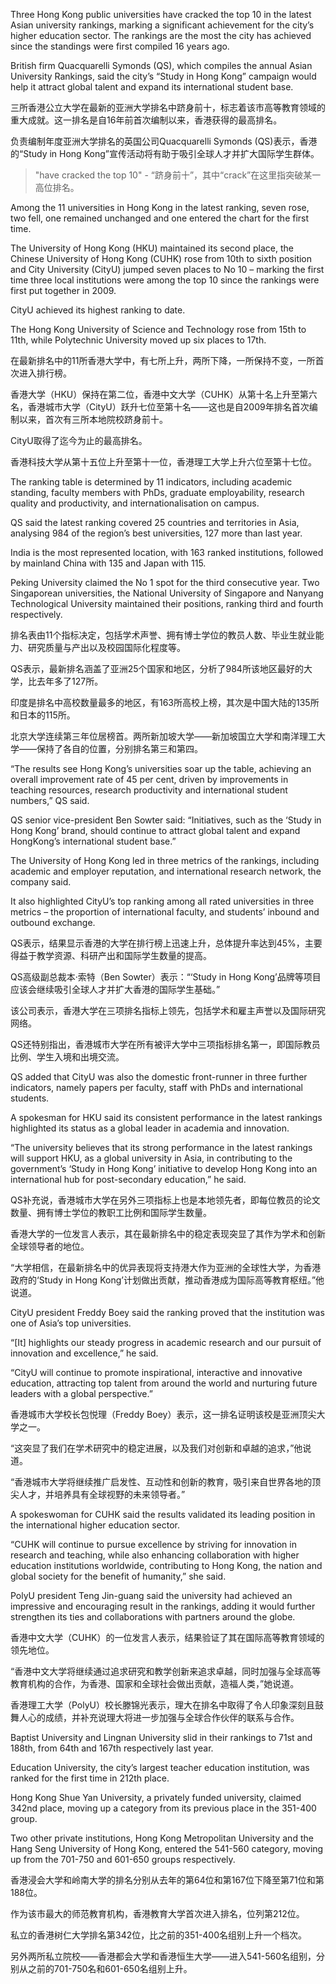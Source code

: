 Three Hong Kong public universities have cracked the top 10 in the latest Asian university rankings, marking a significant achievement for the city’s higher education sector. The rankings are the most the city has achieved since the standings were first compiled 16 years ago.

British firm Quacquarelli Symonds (QS), which compiles the annual Asian University Rankings, said the city’s “Study in Hong Kong” campaign would help it attract global talent and expand its international student base.

三所香港公立大学在最新的亚洲大学排名中跻身前十，标志着该市高等教育领域的重大成就。这一排名是自16年前首次编制以来，香港获得的最高排名。

负责编制年度亚洲大学排名的英国公司Quacquarelli Symonds (QS)表示，香港的“Study in Hong Kong”宣传活动将有助于吸引全球人才并扩大国际学生群体。

> "have cracked the top 10" - “跻身前十”，其中“crack”在这里指突破某一高位排名。

Among the 11 universities in Hong Kong in the latest ranking, seven rose, two fell, one remained unchanged and one entered the chart for the first time.

The University of Hong Kong (HKU) maintained its second place, the Chinese University of Hong Kong (CUHK) rose from 10th to sixth position and City University (CityU) jumped seven places to No 10 – marking the first time three local institutions were among the top 10 since the rankings were first put together in 2009.

CityU achieved its highest ranking to date.

The Hong Kong University of Science and Technology rose from 15th to 11th, while Polytechnic University moved up six places to 17th.

在最新排名中的11所香港大学中，有七所上升，两所下降，一所保持不变，一所首次进入排行榜。

香港大学（HKU）保持在第二位，香港中文大学（CUHK）从第十名上升至第六名，香港城市大学（CityU）跃升七位至第十名——这也是自2009年排名首次编制以来，首次有三所本地院校跻身前十。

CityU取得了迄今为止的最高排名。

香港科技大学从第十五位上升至第十一位，香港理工大学上升六位至第十七位。

The ranking table is determined by 11 indicators, including academic standing, faculty members with PhDs, graduate employability, research quality and productivity, and internationalisation on campus.

QS said the latest ranking covered 25 countries and territories in Asia, analysing 984 of the region’s best universities, 127 more than last year.

India is the most represented location, with 163 ranked institutions, followed by mainland China with 135 and Japan with 115.

Peking University claimed the No 1 spot for the third consecutive year. Two Singaporean universities, the National University of Singapore and Nanyang Technological University maintained their positions, ranking third and fourth respectively.

排名表由11个指标决定，包括学术声誉、拥有博士学位的教员人数、毕业生就业能力、研究质量与产出以及校园国际化程度等。

QS表示，最新排名涵盖了亚洲25个国家和地区，分析了984所该地区最好的大学，比去年多了127所。

印度是排名中高校数量最多的地区，有163所高校上榜，其次是中国大陆的135所和日本的115所。

北京大学连续第三年位居榜首。两所新加坡大学——新加坡国立大学和南洋理工大学——保持了各自的位置，分别排名第三和第四。

“The results see Hong Kong’s universities soar up the table, achieving an overall improvement rate of 45 per cent, driven by improvements in teaching resources, research productivity and international student numbers,” QS said.

QS senior vice-president Ben Sowter said: “Initiatives, such as the ‘Study in Hong Kong’ brand, should continue to attract global talent and expand HongKong’s international student base.”

The University of Hong Kong led in three metrics of the rankings, including academic and employer reputation, and international research network, the company said.

It also highlighted CityU’s top ranking among all rated universities in three metrics – the proportion of international faculty, and students’ inbound and outbound exchange.

QS表示，结果显示香港的大学在排行榜上迅速上升，总体提升率达到45%，主要得益于教学资源、科研产出和国际学生数量的提高。

QS高级副总裁本·索特（Ben Sowter）表示：“‘Study in Hong Kong’品牌等项目应该会继续吸引全球人才并扩大香港的国际学生基础。”

该公司表示，香港大学在三项排名指标上领先，包括学术和雇主声誉以及国际研究网络。

QS还特别指出，香港城市大学在所有被评大学中三项指标排名第一，即国际教员比例、学生入境和出境交流。

QS added that CityU was also the domestic front-runner in three further indicators, namely papers per faculty, staff with PhDs and international students.

A spokesman for HKU said its consistent performance in the latest rankings highlighted its status as a global leader in academia and innovation.

“The university believes that its strong performance in the latest rankings will support HKU, as a global university in Asia, in contributing to the government’s ‘Study in Hong Kong’ initiative to develop Hong Kong into an international hub for post-secondary education,” he said.

QS补充说，香港城市大学在另外三项指标上也是本地领先者，即每位教员的论文数量、拥有博士学位的教职工比例和国际学生数量。

香港大学的一位发言人表示，其在最新排名中的稳定表现突显了其作为学术和创新全球领导者的地位。

“大学相信，在最新排名中的优异表现将支持港大作为亚洲的全球性大学，为香港政府的‘Study in Hong Kong’计划做出贡献，推动香港成为国际高等教育枢纽。”他说道。

CityU president Freddy Boey said the ranking proved that the institution was one of Asia’s top universities.

“[It] highlights our steady progress in academic research and our pursuit of innovation and excellence,” he said.

“CityU will continue to promote inspirational, interactive and innovative education, attracting top talent from around the world and nurturing future leaders with a global perspective.”

香港城市大学校长包悦理（Freddy Boey）表示，这一排名证明该校是亚洲顶尖大学之一。

“这突显了我们在学术研究中的稳定进展，以及我们对创新和卓越的追求，”他说道。

“香港城市大学将继续推广启发性、互动性和创新的教育，吸引来自世界各地的顶尖人才，并培养具有全球视野的未来领导者。”

A spokeswoman for CUHK said the results validated its leading position in the international higher education sector.

“CUHK will continue to pursue excellence by striving for innovation in research and teaching, while also enhancing collaboration with higher education institutions worldwide, contributing to Hong Kong, the nation and global society for the benefit of humanity,” she said.

PolyU president Teng Jin-guang said the university had achieved an impressive and encouraging result in the rankings, adding it would further strengthen its ties and collaborations with partners around the globe.

香港中文大学（CUHK）的一位发言人表示，结果验证了其在国际高等教育领域的领先地位。

“香港中文大学将继续通过追求研究和教学创新来追求卓越，同时加强与全球高等教育机构的合作，为香港、国家和全球社会做出贡献，造福人类，”她说道。

香港理工大学（PolyU）校长滕锦光表示，理大在排名中取得了令人印象深刻且鼓舞人心的成绩，并补充说理大将进一步加强与全球合作伙伴的联系与合作。

Baptist University and Lingnan University slid in their rankings to 71st and 188th, from 64th and 167th respectively last year.

Education University, the city’s largest teacher education institution, was ranked for the first time in 212th place.

Hong Kong Shue Yan University, a privately funded university, claimed 342nd place, moving up a category from its previous place in the 351-400 group.

Two other private institutions, Hong Kong Metropolitan University and the Hang Seng University of Hong Kong, entered the 541-560 category, moving up from the 701-750 and 601-650 groups respectively.

香港浸会大学和岭南大学的排名分别从去年的第64位和第167位下降至第71位和第188位。

作为该市最大的师范教育机构，香港教育大学首次进入排名，位列第212位。

私立的香港树仁大学排名第342位，比之前的351-400名组别上升一个档次。

另外两所私立院校——香港都会大学和香港恒生大学——进入541-560名组别，分别从之前的701-750名和601-650名组别上升。

